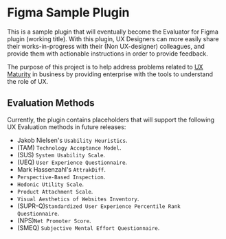 # Figma Sample Plugin

This is a sample plugin that will eventually become the Evaluator for Figma plugin (working title). With this plugin, UX Designers can more easily share their works-in-progress with their (Non UX-designer) colleagues, and provide them with actionable instructions in order to provide feedback.

The purpose of this project is to help address problems related to [UX Maturity](https://scholar.google.com/scholar?hl=en&as_sdt=0,5&q=ux+maturity) in business by providing enterprise with the tools to understand the role of UX.




## Evaluation Methods

Currently, the plugin contains placeholders that will support the following UX Evaluation methods in future releases:
* Jakob Nielsen's `Usability Heuristics`.
* (TAM) `Technology Acceptance Model`.
* (SUS) `System Usability Scale`.
* (UEQ) `User Experience Questionnaire`.
* Mark Hassenzahl's `AttrakDiff`.
* `Perspective-Based Inspection`.
* `Hedonic Utility Scale`.
* `Product Attachment Scale`.
* `Visual Aesthetics of Websites Inventory`.
* (SUPR-Q)`Standardized User Experience Percentile Rank Questionnaire`.
* (NPS)`Net Promoter Score`.
* (SMEQ) `Subjective Mental Effort Questionnaire`.
